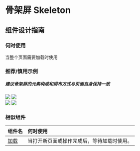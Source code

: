 # 骨架屏 Skeleton

## 组件设计指南

### 何时使用

当整个页面需要加载时使用

### 推荐/慎用示例

##### 建议骨架屏的元素构成和排布方式与页面自身保持一致

<div class="legend">
  <div class="item">
    <img src="https://oteam-tdesign-1258344706.cos.ap-guangzhou.myqcloud.com/site/design/mobile-guide/Skeleton%201-1.gif" />
    <img class="tag" src="https://oteam-tdesign-1258344706.cos.ap-guangzhou.myqcloud.com/site/doc/good.png" />
  </div>

  <div class="item">
    <img src="https://oteam-tdesign-1258344706.cos.ap-guangzhou.myqcloud.com/site/design/mobile-guide/Skeleton%201-2.gif" />
    <img class="tag" src="https://oteam-tdesign-1258344706.cos.ap-guangzhou.myqcloud.com/site/doc/bad.png" />
  </div>
</div>
                                             
### 相似组件

| 组件名 | 何时使用                             |
| :----- | :----------------------------------- |
| [加载](./loading) |当打开新页面或操作完成后，等待加载时使用。|
